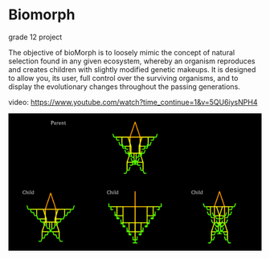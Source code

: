 # Biomorph
grade 12 project

The objective of bioMorph is to loosely mimic the concept of natural selection found in any given ecosystem, whereby an organism reproduces and creates children with slightly modified genetic makeups. It is designed to allow you, its user, full control over the surviving organisms, and to display the evolutionary changes throughout the passing generations.

video: https://www.youtube.com/watch?time_continue=1&v=5QU6iysNPH4

![sample image](sample.png)
